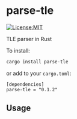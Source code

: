 # parse-tle

[![License:MIT](https://img.shields.io/badge/License-MIT-yellow.svg)](https://opensource.org/licenses/MIT)

TLE parser in Rust

To install:
```bash
cargo install parse-tle
```

or add to your `cargo.toml`:
```
[dependencies]
parse-tle = "0.1.2"
```

Usage
-----

